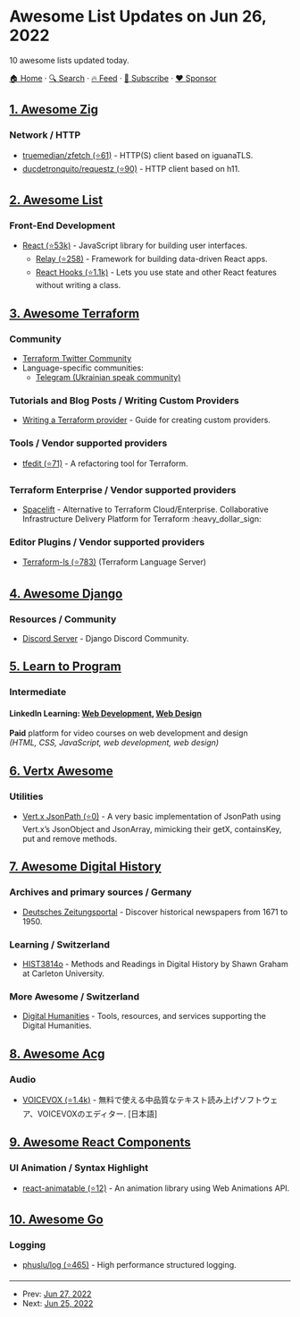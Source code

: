 # Awesome List Updates on Jun 26, 2022

10 awesome lists updated today.

[🏠 Home](/README.md) · [🔍 Search](https://www.trackawesomelist.com/search/) · [🔥 Feed](https://www.trackawesomelist.com/rss.xml) · [📮 Subscribe](https://trackawesomelist.us17.list-manage.com/subscribe?u=d2f0117aa829c83a63ec63c2f&id=36a103854c) · [❤️  Sponsor](https://github.com/sponsors/theowenyoung)



## [1. Awesome Zig](/content/catdevnull/awesome-zig/README.md)

### Network / HTTP

*   [truemedian/zfetch (⭐61)](https://github.com/truemedian/zfetch) - HTTP(S) client based on iguanaTLS.
*   [ducdetronquito/requestz (⭐90)](https://github.com/ducdetronquito/requestz) - HTTP client based on h11.

## [2. Awesome List](/content/sindresorhus/awesome/README.md)

### Front-End Development

*   [React (⭐53k)](https://github.com/enaqx/awesome-react#readme) - JavaScript library for building user interfaces.
    *   [Relay (⭐258)](https://github.com/expede/awesome-relay#readme) - Framework for building data-driven React apps.
    *   [React Hooks (⭐1.1k)](https://github.com/glauberfc/awesome-react-hooks#readme) - Lets you use state and other React features without writing a class.

## [3. Awesome Terraform](/content/shuaibiyy/awesome-terraform/README.md)

### Community

*   [Terraform Twitter Community](https://twitter.com/i/communities/1501688565884928007)
*   Language-specific communities:
    *   [Telegram (Ukrainian speak community)](https://t.me/terraform_ukraine)

### Tutorials and Blog Posts / Writing Custom Providers

*   [Writing a Terraform provider](https://web.archive.org/web/20220516140659/http://blog.jfabre.net/2017/01/22/writing-terraform-provider/) - Guide for creating custom providers.

### Tools / Vendor supported providers

*   [tfedit (⭐71)](https://github.com/minamijoyo/tfedit) - A refactoring tool for Terraform.

### Terraform Enterprise / Vendor supported providers

*   [Spacelift](https://spacelift.io/) - Alternative to Terraform Cloud/Enterprise. Collaborative Infrastructure Delivery Platform for Terraform :heavy\_dollar\_sign:

### Editor Plugins / Vendor supported providers

*   [Terraform-ls (⭐783)](https://github.com/hashicorp/terraform-ls) (Terraform Language Server)

## [4. Awesome Django](/content/wsvincent/awesome-django/README.md)

### Resources / Community

*   [Discord Server](https://discord.com/invite/xcRH6mN4fa) - Django Discord Community.

## [5. Learn to Program](/content/karlhorky/learn-to-program/README.md)

### Intermediate

#### LinkedIn Learning: [Web Development](https://www.linkedin.com/learning/topics/web-development), [Web Design](https://www.linkedin.com/learning/topics/web-design)

**Paid** platform for video courses on web development and design\
*(HTML, CSS, JavaScript, web development, web design)*

## [6. Vertx Awesome](/content/vert-x3/vertx-awesome/README.md)

### Utilities

*   [Vert.x JsonPath (⭐0)](https://github.com/NoEnv/vertx-jsonpath) - A very basic implementation of JsonPath using Vert.x’s JsonObject and JsonArray, mimicking their getX, containsKey, put and remove methods.

## [7. Awesome Digital History](/content/maehr/awesome-digital-history/README.md)

### Archives and primary sources / Germany

*   [Deutsches Zeitungsportal](https://www.deutsche-digitale-bibliothek.de/newspaper) - Discover historical newspapers from 1671 to 1950.

### Learning / Switzerland

*   [HIST3814o](http://workbook.craftingdigitalhistory.ca/) - Methods and Readings in Digital History by Shawn Graham at Carleton University.

### More Awesome / Switzerland

*   [Digital Humanities](https://dh-tech.github.io/awesome-digital-humanities#readme) - Tools, resources, and services supporting the Digital Humanities.

## [8. Awesome Acg](/content/soruly/awesome-acg/README.md)

### Audio

*   [VOICEVOX (⭐1.4k)](https://github.com/VOICEVOX/voicevox) - 無料で使える中品質なテキスト読み上げソフトウェア、VOICEVOXのエディター. \[日本語]

## [9. Awesome React Components](/content/brillout/awesome-react-components/README.md)

### UI Animation / Syntax Highlight

*   [react-animatable (⭐12)](https://github.com/inokawa/react-animatable) - An animation library using Web Animations API.

## [10. Awesome Go](/content/avelino/awesome-go/README.md)

### Logging

*   [phuslu/log (⭐465)](https://github.com/phuslu/log) - High performance structured logging.

---

- Prev: [Jun 27, 2022](/content/2022/06/27/README.md)
- Next: [Jun 25, 2022](/content/2022/06/25/README.md)
